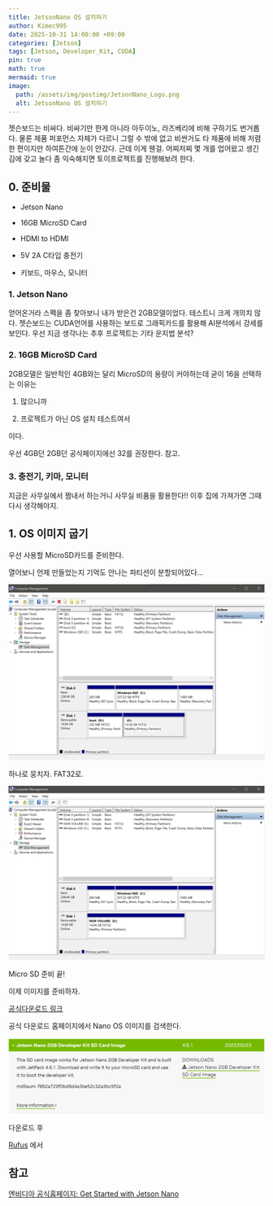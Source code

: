 ```yaml
---
title: JetsonNano OS 설치하기
author: Kimec995
date: 2025-10-31 14:00:00 +09:00
categories: [Jetson]
tags: [Jetson, Developer_Kit, CUDA]
pin: true
math: true
mermaid: true
image: 
  path: /assets/img/postimg/JetsonNano_Logo.png
  alt: JetsonNano OS 설치하기
---
```


젯슨보드는 비싸다. 비싸기만 한게 아니라 아두이노, 라즈베리에 비해 구하기도 번거롭다. 물론 제품 퍼포먼스 자체가 다르니 그럴 수 밖에 없고 비싼거도 타 제품에 비해 저렴한 편이지만 하여튼간에 눈이 안갔다. 근데 이게 웬걸. 어찌저찌 몇 개를 업어왔고 생긴 김에 갖고 놀다 좀 익숙해지면 토이프로젝트를 진행해보려 한다.

## 0. 준비물

- Jetson Nano

- 16GB MicroSD Card

- HDMI to HDMI

- 5V 2A C타입 충전기

- 키보드, 마우스, 모니터

### 1. Jetson Nano

얻어온거라 스펙을 좀 찾아보니 내가 받은건 2GB모델이었다. 테스트니 크게 개의치 않다. 젯슨보드는 CUDA언어를 사용하는 보드로 그래픽카드를 활용해 AI분석에서 강세를 보인다. 우선 지금 생각나는 추후 프로젝트는 기타 운지법 분석?

### 2. 16GB MicroSD Card

2GB모델은 일반적인 4GB와는 달리 MicroSD의 용량이 커야하는데 굳이 16을 선택하는 이유는

1. 많으니까

2. 프로젝트가 아닌 OS 설치 테스트여서

이다.

우선 4GB던 2GB던 공식페이지에선 32를 권장한다. 참고.

### 3. 충전기, 키마, 모니터

지금은 사무실에서 짬내서 하는거니 사무실 비품을 활용한다!! 이후 집에 가져가면 그때 다시 생각해야지.

## 1. OS 이미지 굽기

우선 사용할 MicroSD카드를 준비한다.

열어보니 언제 만들었는지 기억도 안나는 파티션이 분할되어있다...

![image.png](/\assets\img\postimg\Jetson\Jetson_Nano_02.png)

하나로 뭉치자. FAT32로.

![image.png](/\assets\img\postimg\Jetson\Jetson_Nano_03.png)

Micro SD 준비 끝!

이제 이미지를 준비하자.

[공식다운로드 링크](https://developer.nvidia.com/embedded/downloads#?tx=$product,jetson_nano)

공식 다운로드 홈페이지에서 Nano OS 이미지를 검색한다.

![image.png](/\assets\img\postimg\Jetson\Jetson_Nano_01.png)

다운로드 후 

[Rufus](https://rufus.ie/ko/#google_vignette) 에서

## 참고

[엔비디아 공식홈페이지: Get Started with Jetson Nano](https://developer.nvidia.com/embedded/learn/get-started-jetson-nano-2gb-devkit#prepare)